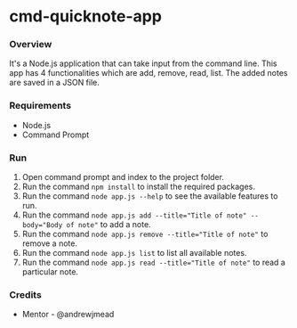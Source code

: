# cmd-quicknote-app

### Overview
It's a Node.js application that can take input from the command line. This app has 4 functionalities which are add, remove, read, list. The added notes are saved in a JSON file.

### Requirements

* Node.js
* Command Prompt

### Run

1. Open command prompt and index to the project folder.
1. Run the command ```npm install``` to install the required packages.
1. Run the command ```node app.js --help``` to see the available features to run.
1. Run the command ```node app.js add --title="Title of note" --body="Body of note"``` to add a note.
1. Run the command ```node app.js remove --title="Title of note"``` to remove a note.
1. Run the command ```node app.js list``` to list all available notes.
1. Run the command ```node app.js read --title="Title of note"``` to read a particular note.

### Credits

* Mentor - @andrewjmead

